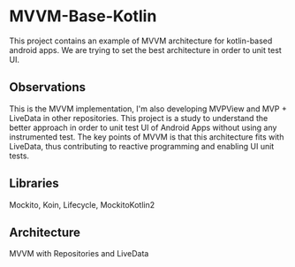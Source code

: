 # MVVM-Base-Kotlin
This project contains an example of MVVM architecture for kotlin-based android apps.
We are trying to set the best architecture in order to unit test UI.

## Observations
This is the MVVM implementation, I'm also developing MVPView and MVP + LiveData in other repositories.
This project is a study to understand the better approach in order to unit test UI of Android Apps without using any instrumented test.
The key points of MVVM is that this architecture fits with LiveData, thus contributing to reactive programming and enabling UI unit tests.

## Libraries
Mockito,
Koin,
Lifecycle,
MockitoKotlin2

## Architecture
MVVM with Repositories and LiveData


